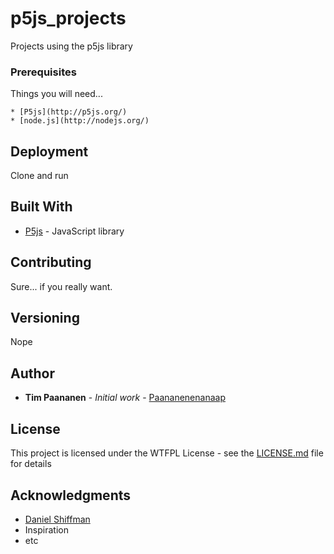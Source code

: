 # p5js_projects
Projects using the p5js library

### Prerequisites

Things you will need...

```
* [P5js](http://p5js.org/)
* [node.js](http://nodejs.org/)
```

## Deployment

Clone and run

## Built With

* [P5js](http://p5js.org/) - JavaScript library

## Contributing

Sure... if you really want.

## Versioning

Nope

## Author

* **Tim Paananen** - *Initial work* - [Paananenenanaap](https://github.com/paananen/)


## License

This project is licensed under the WTFPL License - see the [LICENSE.md](LICENSE.md) file for details

## Acknowledgments

* [Daniel Shiffman](https://github.com/shiffman)
* Inspiration
* etc
